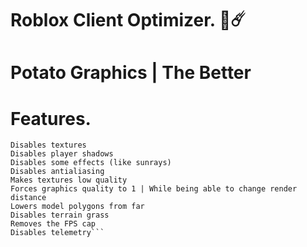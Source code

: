 # Roblox Client Optimizer. 🌌☄️
# Potato Graphics | The Better
# Features.
```
Disables textures
Disables player shadows
Disables some effects (like sunrays)
Disables antialiasing
Makes textures low quality
Forces graphics quality to 1 | While being able to change render distance
Lowers model polygons from far
Disables terrain grass
Removes the FPS cap
Disables telemetry```
